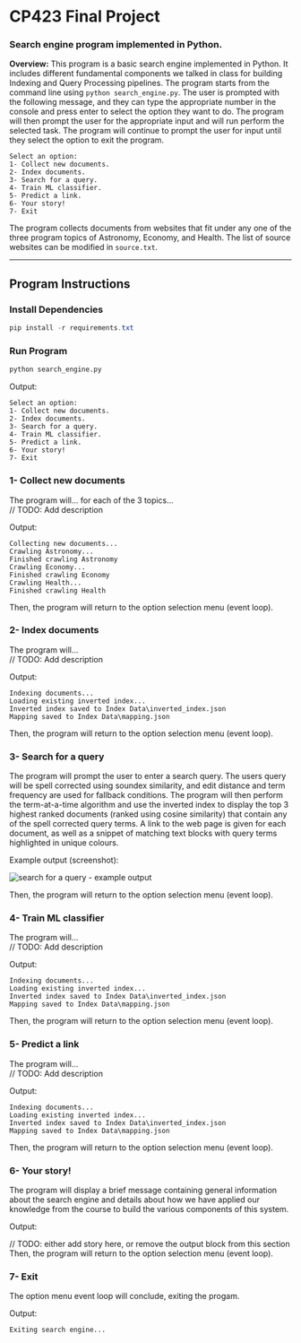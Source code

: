 # **CP423 Final Project**
### **Search engine program implemented in Python.**

**Overview:** This program is a basic search engine implemented in Python. It includes different fundamental components we talked in class for building Indexing and Query Processing pipelines. The program starts from the command line using `python search_engine.py`. The user is prompted with the following message, and they can type the appropriate number in the console and press enter to select the option they want to do. The program will then prompt the user for the appropriate input and will run perform the selected task. The program will continue to prompt the user for input until they select the option to exit the program.

    Select an option:
    1- Collect new documents.
    2- Index documents.
    3- Search for a query.
    4- Train ML classifier.
    5- Predict a link.
    6- Your story!
    7- Exit


The program collects documents from websites that fit under any one of the three program topics of Astronomy, Economy, and Health. The list of source websites can be modified in `source.txt`.

---


## **Program Instructions**

### Install Dependencies
```powershell
pip install -r requirements.txt
```

### Run Program
```Bash
python search_engine.py
```
Output:

    Select an option:
    1- Collect new documents.
    2- Index documents.
    3- Search for a query.
    4- Train ML classifier.
    5- Predict a link.
    6- Your story!
    7- Exit


### 1- Collect new documents

The program will... for each of the 3 topics...  
// TODO: Add description

Output:

    Collecting new documents...
    Crawling Astronomy...
    Finished crawling Astronomy
    Crawling Economy...
    Finished crawling Economy
    Crawling Health...
    Finished crawling Health
Then, the program will return to the option selection menu (event loop).


### 2- Index documents

The program will...   
// TODO: Add description

Output:

    Indexing documents...
    Loading existing inverted index...
    Inverted index saved to Index Data\inverted_index.json
    Mapping saved to Index Data\mapping.json
Then, the program will return to the option selection menu (event loop).


### 3- Search for a query

The program will prompt the user to enter a search query. The users query will be spell corrected using soundex similarity, and edit distance and term frequency are used for fallback conditions. The program will then perform the term-at-a-time algorithm and use the inverted index to display the top 3 highest ranked documents (ranked using cosine similarity) that contain any of the spell corrected query terms. A link to the web page is given for each document, as well as a snippet of matching text blocks with query terms highlighted in unique colours.

Example output (screenshot):

![search for a query - example output](https://user-images.githubusercontent.com/19508210/233170942-b92b08e9-a3ce-44ae-84a1-1b19eed3c47e.png)

Then, the program will return to the option selection menu (event loop).


### 4- Train ML classifier

The program will...   
// TODO: Add description

Output:

    Indexing documents...
    Loading existing inverted index...
    Inverted index saved to Index Data\inverted_index.json
    Mapping saved to Index Data\mapping.json
Then, the program will return to the option selection menu (event loop).


### 5- Predict a link

The program will...   
// TODO: Add description

Output:

    Indexing documents...
    Loading existing inverted index...
    Inverted index saved to Index Data\inverted_index.json
    Mapping saved to Index Data\mapping.json
Then, the program will return to the option selection menu (event loop).


### 6- Your story!

The program will display a brief message containing general information about the search engine and details about how we have applied our knowledge from the course to build the various components of this system.

Output:

// TODO: either add story here, or remove the output block from this section  
Then, the program will return to the option selection menu (event loop).


### 7- Exit

The option menu event loop will conclude, exiting the progam.

Output:

    Exiting search engine...
